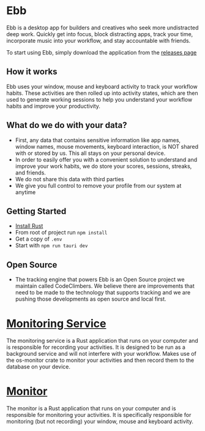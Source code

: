 # Ebb

Ebb is a desktop app for builders and creatives who seek more undistracted deep work. Quickly get into focus, block distracting apps, track your time, incorporate music into your workflow, and stay accountable with friends.

To start using Ebb, simply download the application from the [releases page](https://github.com/CodeClimbersIO/ebb-app/releases)

## How it works

Ebb uses your window, mouse and keyboard activity to track your workflow habits. These activities are then rolled up into activity states, which are then used to generate working sessions to help you understand your workflow habits and improve your productivity.

## What do we do with your data?

- First, any data that contains sensitive information like app names, window names, mouse movements, keyboard interaction, is NOT shared with or stored by us. This all stays on your personal device.
- In order to easily offer you with a convenient solution to understand and improve your work habits, we do store your scores, sessions, streaks, and friends.
- We do not share this data with third parties
- We give you full control to remove your profile from our system at anytime

## Getting Started
- [Install Rust](https://www.rust-lang.org/tools/install)
- From root of project run `npm install`
- Get a copy of `.env`
- Start with `npm run tauri dev`


## Open Source

- The tracking engine that powers Ebb is an Open Source project we maintain called CodeClimbers. We believe there are improvements that need to be made to the technology that supports tracking and we are pushing those developments as open source and local first.

# [Monitoring Service](https://github.com/CodeClimbersIO/os-monitor-service)

The monitoring service is a Rust application that runs on your computer and is responsible for recording your activities. It is designed to be run as a background service and will not interfere with your workflow. Makes use of the os-monitor crate to monitor your activities and then record them to the database on your device.

# [Monitor](https://github.com/CodeClimbersIO/os-monitor)

The monitor is a Rust application that runs on your computer and is responsible for monitoring your activities. It is specifically responsible for monitoring (but not recording) your window, mouse and keyboard activity.
